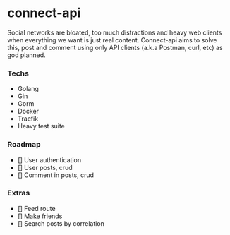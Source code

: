 # connect-api

Social networks are bloated, too much distractions and heavy web clients when everything we want is just real content. Connect-api aims to solve this, 
post and comment using only API clients (a.k.a Postman, curl, etc) as god planned.

### Techs
- Golang
- Gin
- Gorm
- Docker
- Traefik
- Heavy test suite

### Roadmap

- [] User authentication
- [] User posts, crud
- [] Comment in posts, crud

### Extras
- [] Feed route
- [] Make friends
- [] Search posts by correlation
